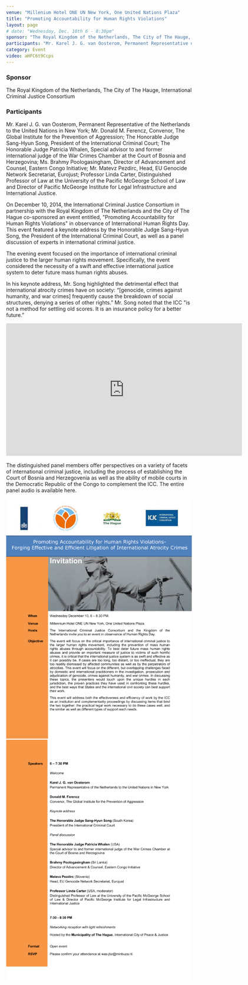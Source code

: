 ```yaml
---
venue: "Millenium Hotel ONE UN New York, One United Nations Plaza"
title: "Promoting Accountability for Human Rights Violations"
layout: page
# date: "Wednesday, Dec. 10th 6 - 8:30pm"
sponsor: "The Royal Kingdom of the Netherlands, The City of The Hauge, International Criminal Justice Consortium"
participants: "Mr. Karel J. G. van Oosterom, Permanent Representative of the Netherlands to the United Nations in New York; Mr. Donald M. Ferencz, Convenor, The Global Institute for the Prevention of Aggression; The Honorable Judge Sang-Hyun Song, President of the International Criminal Court; The Honorable Judge Patricia Whalen, Special advisor to and former international judge of the War Crimes Chamber at the Court of Bosnia and Herzegovina; Ms. Brahmy Poologasingham, Director of Advancement and Counsel, Eastern Congo Initiative; Mr. Matevz Pezdirc, Head, EU Genocide Network Secretariat, Eurojust; Professor Linda Carter, Distinguished Professor of Law at the University of the Pacific McGeorge School of Law and Director of Pacific McGeorge Institute for Legal Infrastructure and International Justice."
category: Event
video: aHFC6t9Ccps
---
```

### Sponsor

The Royal Kingdom of the Netherlands, The City of The Hauge, International Criminal Justice Consortium

### Participants

Mr. Karel J. G. van Oosterom, Permanent Representative of the Netherlands to the United Nations in New York; Mr. Donald M. Ferencz, Convenor, The Global Institute for the Prevention of Aggression; The Honorable Judge Sang-Hyun Song, President of the International Criminal Court; The Honorable Judge Patricia Whalen, Special advisor to and former international judge of the War Crimes Chamber at the Court of Bosnia and Herzegovina; Ms. Brahmy Poologasingham, Director of Advancement and Counsel, Eastern Congo Initiative; Mr. Matevz Pezdirc, Head, EU Genocide Network Secretariat, Eurojust; Professor Linda Carter, Distinguished Professor of Law at the University of the Pacific McGeorge School of Law and Director of Pacific McGeorge Institute for Legal Infrastructure and International Justice.


On December 10, 2014, the International Criminal Justice Consortium in partnership with the Royal Kingdom of The Netherlands and the City of The Hague co-sponsored an event entitled,  "Promoting Accountability for Human Rights Violations" in observance of International Human Rights Day. This event featured a keynote address by the Honorable Judge Sang-Hyun Song, the President of the International Criminal Court, as well as a panel discussion of experts in international criminal justice. 

The evening event focused on the importance of international criminal justice to the larger human rights movement. Specifically, the event considered the necessity of a swift and effective international justice system to deter future mass human rights abuses. 

In his keynote address, Mr. Song highlighted the detrimental effect that international atrocity crimes have on society: “[genocide, crimes against humanity, and war crimes] frequently cause the breakdown of social structures, denying a series of other rights.” Mr. Song noted that the ICC "is not a method for settling old scores. It is an insurance policy for a better future.”

<iframe width="640" height="360" src="https://www.youtube.com/embed/aHFC6t9Ccps?rel=0&amp;controls=0&amp;showinfo=0" frameborder="0" allowfullscreen></iframe>

The distinguished panel members offer perspectives on a variety of facets of international criminal justice, including the process of establishing the Court of Bosnia and Herzegovenia as well as the ability of mobile courts in the Democratic Republic of the Congo to complement the ICC. The entire panel audio is available here.

![](/assets/img/event-2014-12-10-page-1.png)
![](/assets/img/event-2014-12-10-page-2.png)
